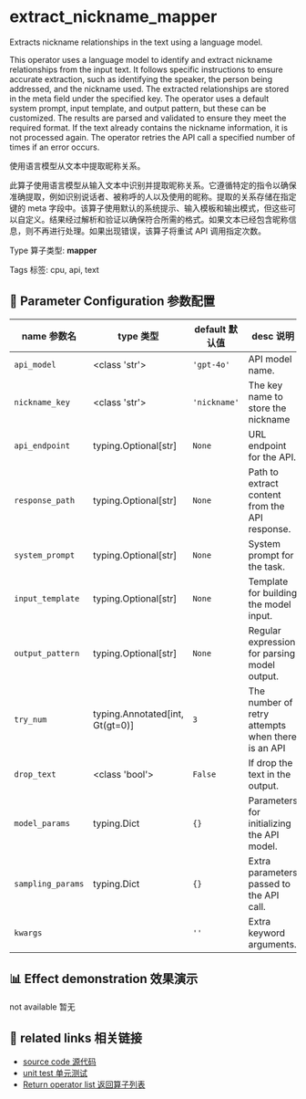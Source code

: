 # extract_nickname_mapper

Extracts nickname relationships in the text using a language model.

This operator uses a language model to identify and extract nickname relationships from the input text. It follows specific instructions to ensure accurate extraction, such as identifying the speaker, the person being addressed, and the nickname used. The extracted relationships are stored in the meta field under the specified key. The operator uses a default system prompt, input template, and output pattern, but these can be customized. The results are parsed and validated to ensure they meet the required format. If the text already contains the nickname information, it is not processed again. The operator retries the API call a specified number of times if an error occurs.

使用语言模型从文本中提取昵称关系。

此算子使用语言模型从输入文本中识别并提取昵称关系。它遵循特定的指令以确保准确提取，例如识别说话者、被称呼的人以及使用的昵称。提取的关系存储在指定键的 meta 字段中。该算子使用默认的系统提示、输入模板和输出模式，但这些可以自定义。结果经过解析和验证以确保符合所需的格式。如果文本已经包含昵称信息，则不再进行处理。如果出现错误，该算子将重试 API 调用指定次数。

Type 算子类型: **mapper**

Tags 标签: cpu, api, text

## 🔧 Parameter Configuration 参数配置
| name 参数名 | type 类型 | default 默认值 | desc 说明 |
|--------|------|--------|------|
| `api_model` | <class 'str'> | `'gpt-4o'` | API model name. |
| `nickname_key` | <class 'str'> | `'nickname'` | The key name to store the nickname |
| `api_endpoint` | typing.Optional[str] | `None` | URL endpoint for the API. |
| `response_path` | typing.Optional[str] | `None` | Path to extract content from the API response. |
| `system_prompt` | typing.Optional[str] | `None` | System prompt for the task. |
| `input_template` | typing.Optional[str] | `None` | Template for building the model input. |
| `output_pattern` | typing.Optional[str] | `None` | Regular expression for parsing model output. |
| `try_num` | typing.Annotated[int, Gt(gt=0)] | `3` | The number of retry attempts when there is an API |
| `drop_text` | <class 'bool'> | `False` | If drop the text in the output. |
| `model_params` | typing.Dict | `{}` | Parameters for initializing the API model. |
| `sampling_params` | typing.Dict | `{}` | Extra parameters passed to the API call. |
| `kwargs` |  | `''` | Extra keyword arguments. |

## 📊 Effect demonstration 效果演示
not available 暂无

## 🔗 related links 相关链接
- [source code 源代码](../../../data_juicer/ops/mapper/extract_nickname_mapper.py)
- [unit test 单元测试](../../../tests/ops/mapper/test_extract_nickname_mapper.py)
- [Return operator list 返回算子列表](../../Operators.md)